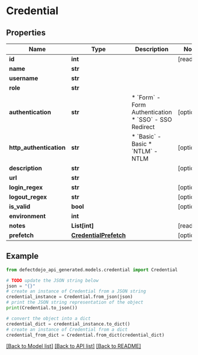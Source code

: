 # Credential


## Properties

Name | Type | Description | Notes
------------ | ------------- | ------------- | -------------
**id** | **int** |  | [readonly] 
**name** | **str** |  | 
**username** | **str** |  | 
**role** | **str** |  | 
**authentication** | **str** | * &#x60;Form&#x60; - Form Authentication * &#x60;SSO&#x60; - SSO Redirect | [optional] 
**http_authentication** | **str** | * &#x60;Basic&#x60; - Basic * &#x60;NTLM&#x60; - NTLM | [optional] 
**description** | **str** |  | [optional] 
**url** | **str** |  | 
**login_regex** | **str** |  | [optional] 
**logout_regex** | **str** |  | [optional] 
**is_valid** | **bool** |  | [optional] 
**environment** | **int** |  | 
**notes** | **List[int]** |  | [readonly] 
**prefetch** | [**CredentialPrefetch**](CredentialPrefetch.md) |  | [optional] 

## Example

```python
from defectdojo_api_generated.models.credential import Credential

# TODO update the JSON string below
json = "{}"
# create an instance of Credential from a JSON string
credential_instance = Credential.from_json(json)
# print the JSON string representation of the object
print(Credential.to_json())

# convert the object into a dict
credential_dict = credential_instance.to_dict()
# create an instance of Credential from a dict
credential_from_dict = Credential.from_dict(credential_dict)
```
[[Back to Model list]](../README.md#documentation-for-models) [[Back to API list]](../README.md#documentation-for-api-endpoints) [[Back to README]](../README.md)


